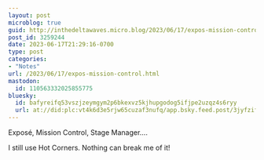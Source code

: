 ```yaml
---
layout: post
microblog: true
guid: http://inthedeltawaves.micro.blog/2023/06/17/expos-mission-control.html
post_id: 3259244
date: 2023-06-17T21:29:16-0700
type: post
categories:
- "Notes"
url: /2023/06/17/expos-mission-control.html
mastodon:
  id: 110563332025855775
bluesky:
  id: bafyreifq53vszjzeymgym2p6bkexvz5kjhupgodog5ifjpe2uzqz4s6ryy
  url: at://did:plc:vt4k6d3e5rjw65cuzaf3nufq/app.bsky.feed.post/3jyfzifcl5s25
---
```

Exposé, Mission Control, Stage Manager….

I still use Hot Corners. Nothing can break me of it! 
